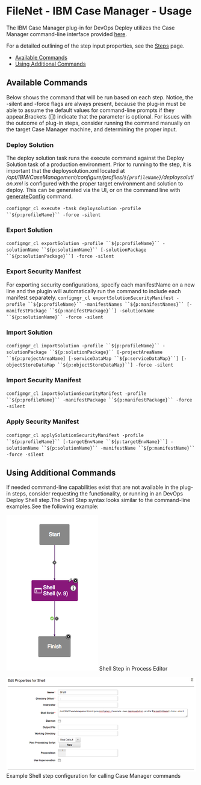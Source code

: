 
# FileNet - IBM Case Manager - Usage

The IBM Case Manager plug-in for DevOps Deploy utilizes the Case Manager command-line interface provided [here](https://www.ibm.com/support/knowledgecenter/en/SSCTJ4_5.2.1/com.ibm.casemgmt.design.doc/acmac024.htm).

For a detailed outlining of the step input properties, see the [Steps](#steps) page.

* [Available Commands](#available)
* [Using Additional Commands](#additional)

## Available Commands

Below shows the command that will be run based on each step. Notice, the -silent and -force flags are always present, because the plug-in must be able to assume the default values for command-line prompts if they appear.Brackets ([]) indicate that the parameter is optional. For issues with the outcome of plug-in steps, consider running the command manually on the target Case Manager machine, and determining the proper input.

### Deploy Solution

The deploy solution task runs the execute command against the Deploy Solution task of a production environment. Prior to running to the step, it is important that the deploysolution.xml located at */opt/IBM/CaseManagement/configure/profiles/``${profileName}``/deploysolution.xml* is configured with the proper target environment and solution to deploy. This can be generated via the UI, or on the command line with [generateConfig](https://www.ibm.com/support/knowledgecenter/SSCTJ4_5.2.1/com.ibm.casemgmt.design.doc/acmac003.htm) command.

`configmgr_cl execute -task deploysolution -profile ``${p:profileName}`` -force -silent`

### Export Solution

`configmgr_cl exportSolution -profile ``${p:profileName}`` -solutionName ``${p:solutionName}`` [-solutionPackage ``${p:solutionPackage}``] -force -silent`

### Export Security Manifest

For exporting security configurations, specify each manifestName on a new line and the plugin will automatically run the command to include each manifest separately. `configmgr_cl exportSolutionSecurityManifest -profile ``${p:profileName}`` -manifestNames ``${p:manifestNames}`` [-manifestPackage ``${p:manifestPackage}``] -solutionName ``${p:solutionName}`` -force -silent`

### Import Solution

`configmgr_cl importSolution -profile ``${p:profileName}`` -solutionPackage ``${p:solutionPackage}`` [-projectAreaName ``${p:projectAreaName] [-serviceDataMap ``${p:serviceDataMap}``] [-objectStoreDataMap ``${p:objectStoreDataMap}``] -force -silent`

### Import Security Manifest

`configmgr_cl importSolutionSecurityManifest -profile ``${p:profileName}`` -manifestPackage ``${p:manifestPackage}`` -force -silent`

### Apply Security Manifest

`configmgr_cl applySolutionSecurityManifest -profile ``${p:profileName}`` [-targetEnvName ``${p:targetEnvName}``] -solutionName ``${p:solutionName}`` -manifestName ``${p:manifestName}`` -force -silent`

## Using Additional Commands

If needed command-line capabilities exist that are not available in the plug-in steps, consider requesting the functionality, or running in an DevOps Deploy Shell step.The Shell Step syntax looks similar to the command-line examples.See the following example:


[![](media/screen-shot-2017-11-02-at-11.21.25-am.png)](media/screen-shot-2017-11-02-at-11.21.25-am.png)
Shell Step in Process Editor


[![](media/screen-shot-2017-11-02-at-11.20.54-am.png)](media/screen-shot-2017-11-02-at-11.20.54-am.png)
Example Shell step configuration for calling Case Manager commands


